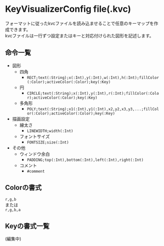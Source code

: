 # KeyVisualizerConfig file(.kvc)
フォーマットに従ったkvcファイルを読み込ませることで任意のキーマップを作成できます。  
kvcファイルは一行ずつ設定またはキーと対応付けられた図形を記述します。

## 命令一覧
- 図形
    - 四角
        - `RECT;text(:String);x(:Int),y(:Int),w(:Int),h(:Int);fillColor(:Color);activeColor(:Color);key(:Key)`
    - 円
        - `CIRCLE;text(:String);x(:Int),y(:Int),r(:Int);fillColor(:Color);activeColor(:Color);key(:Key)`
    - 多角形
        - `POLY;text(:String);x1(:Int),y1(:Int),x2,y2,x3,y3,...;fillColor(:Color);activeColor(:Color);key(:Key)`
- 描画設定
    - 線太さ
        - `LINEWIDTH;width(:Int)`
    - フォントサイズ
        - `FONTSIZE;size(:Int)`
- その他
    - ウィンドウ余白
        - `PADDING;top(:Int),bottom(:Int),left(:Int),right(:Int)`
    - コメント
        - `#comment`

## Colorの書式
`r,g,b`  
または  
`r,g,b,a`

## Keyの書式一覧
(編集中)

